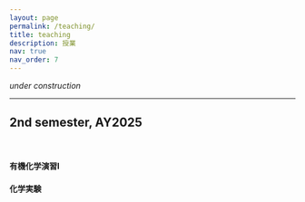 ```yaml
---
layout: page
permalink: /teaching/
title: teaching
description: 授業
nav: true
nav_order: 7
---
```


*under construction*

<hr/>
<h2>2nd semester, AY2025</h2>
<br>

#### 有機化学演習I


#### 化学実験


